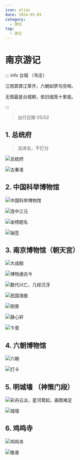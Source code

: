 ```yaml
---
icon: alias
date: 2024-05-03
category:
  - 游记
tag:
  - 游记
---
```


# 南京游记

<!-- more -->


::: info 台城 （韦庄）

江雨霏霏江草齐，六朝如梦鸟空啼。

无情最是台城柳，依旧烟笼十里堤。

:::

> 出行日期 05/02


## 1. 总统府

> 没进去，不打分

![总统府](https://image.baidu.com/search/down?url=https://wx3.sinaimg.cn/mw2000/006oxXHlly1hpcomkybwwj33341fwnpd.jpg)

![古秦淮](https://image.baidu.com/search/down?url=https://wx2.sinaimg.cn/mw2000/006oxXHlly1hpcomh4l3fj33341fwnpe.jpg)

## 2. 中国科举博物馆

<sblg-rate rate="5"></sblg-rate>


![中国科举博物馆](https://image.baidu.com/search/down?url=https://wx2.sinaimg.cn/mw2000/006oxXHlly1hpcomf05rtj33341fw1ky.jpg)


![连中三元](https://image.baidu.com/search/down?url=https://wx4.sinaimg.cn/mw2000/006oxXHlly1hpcomdcvqzj31fw3347wi.jpg)

![金榜题名](https://image.baidu.com/search/down?url=https://wx3.sinaimg.cn/mw2000/006oxXHlly1hpcok6qpghj33341fwx6p.jpg)

![抽签](https://image.baidu.com/search/down?url=https://wx1.sinaimg.cn/mw690/006oxXHlly1hpcok70f2gj30em0la764.jpg)


## 3. 南京博物馆（朝天宫）

<sblg-rate rate="5"></sblg-rate>


![大成殿](https://image.baidu.com/search/down?url=https://wx2.sinaimg.cn/mw2000/006oxXHlly1hpcok0o08fj33341fwkjl.jpg)

![博物通古今](https://image.baidu.com/search/down?url=https://wx2.sinaimg.cn/mw2000/006oxXHlly1hpcojyrtojj31fw3347wh.jpg)

![数代兴亡，几经沉浮](https://image.baidu.com/search/down?url=https://wx3.sinaimg.cn/mw2000/006oxXHlly1hpcojxkpu6j31fw3347wh.jpg)

![民国海报](https://image.baidu.com/search/down?url=https://wx3.sinaimg.cn/mw2000/006oxXHlly1hpcojs32ogj33341fw7wh.jpg)

![侧景](https://image.baidu.com/search/down?url=https://wx1.sinaimg.cn/mw2000/006oxXHlly1hpcojol4xxj33341fwu0y.jpg)

![静心轩](https://image.baidu.com/search/down?url=https://wx3.sinaimg.cn/mw2000/006oxXHlly1hpcojmbl04j33341fwhdu.jpg)

![卞壸](https://image.baidu.com/search/down?url=https://wx3.sinaimg.cn/mw2000/006oxXHlly1hpcojh7qzzj33341fwnpe.jpg)


## 4. 六朝博物馆

<sblg-rate rate="4"></sblg-rate>


![六朝](https://image.baidu.com/search/down?url=https://wx1.sinaimg.cn/mw2000/006oxXHlly1hpcoje2v3ej33341fwb2a.jpg)

![打卡](https://image.baidu.com/search/down?url=https://wx2.sinaimg.cn/mw2000/006oxXHlly1hpcogmtfg4j31fw3341kx.jpg)

## 5. 明城墙 （神策门段）

<sblg-rate rate="4"></sblg-rate>


![彩舟云淡，星河鹭起，画图难足](https://image.baidu.com/search/down?url=https://wx4.sinaimg.cn/mw2000/006oxXHlly1hpcoh3xgcej33341fwnpd.jpg)

![城墙](https://image.baidu.com/search/down?url=https://wx3.sinaimg.cn/mw2000/006oxXHlly1hpcohaulfvj33341fw1kz.jpg)

## 6. 鸡鸣寺

<sblg-rate rate="4"></sblg-rate>


![鸡鸣寺](https://image.baidu.com/search/down?url=https://wx1.sinaimg.cn/mw2000/006oxXHlly1hpcogzkvv1j31fw3347wh.jpg)

![敬香](https://image.baidu.com/search/down?url=https://wx2.sinaimg.cn/mw2000/006oxXHlly1hpcogu5h22j31fw334b29.jpg)